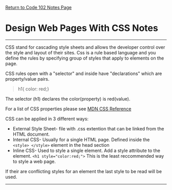 [Return to Code 102 Notes Page](https://krisdunning.github.io/reading-notes/Code102Notes.html)

# Design Web Pages With CSS Notes

*****

CSS stand for cascading style sheets and allows the developer control over the style and layout of their sites. Css is a rule based language and you define the rules by specifying group of styles that apply to elements on the page. 

CSS rules open with a "selector" and inside have "declarations" which are property/value pairs.

>h1{ color: red;}

The selector (h1) declares the color(property) is red(value).  

For a list of CSS properties please see <a href="https://developer.mozilla.org/en-US/docs/Web/CSS/Reference">MDN CSS Reference</a>  

CSS can be applied in 3 different ways:

- External Style Sheet- file with .css extention that can be linked from the HTML document.  
- Internal CSS- Usually for a single HTML page. Defined inside the `<style> </style>` element in the head section  
- Inline CSS- Used to style a single element. Add a style attribute to the element. `<h1 style="color:red;">` This is the least reccommended way to style a web page.  

If their are conflicting styles for an element the last style to be read will be used.  

*****
